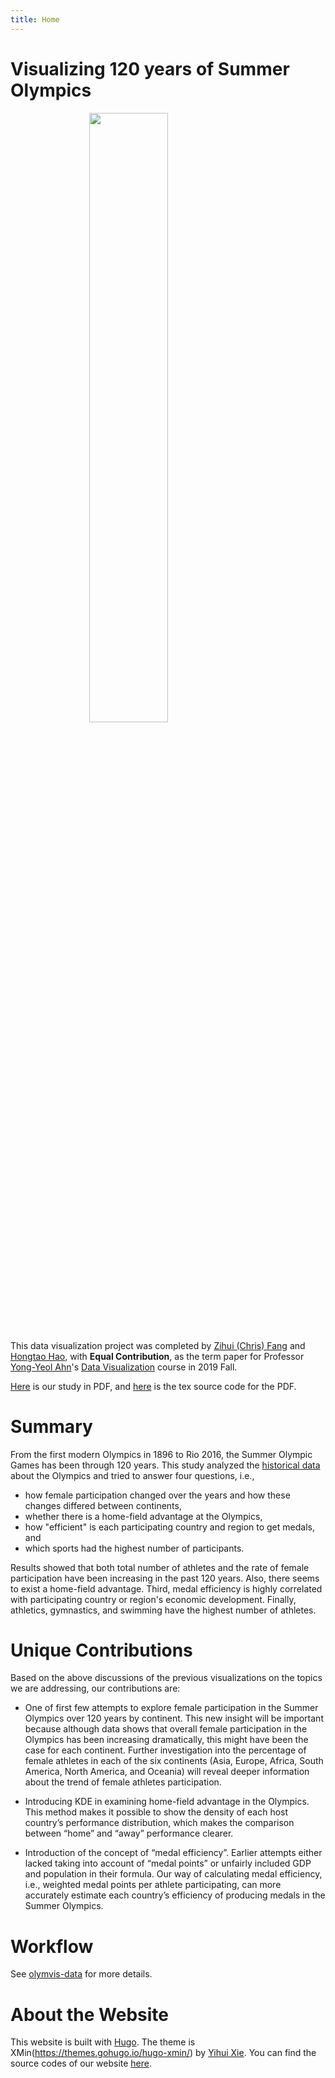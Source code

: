 ```yaml
---
title: Home
---
```


# Visualizing 120 years of Summer Olympics

<img src="https://upload.wikimedia.org/wikipedia/commons/thumb/f/fb/Olympics.svg/1200px-Olympics.svg.png" width="200" style="display: block;
  margin-left: auto;
  margin-right: auto;
  width: 50%;">

This data visualization project was completed by [Zihui (Chris) Fang](https://github.com/zihfang/) and [Hongtao Hao](https://hongtaoh.com/), with **Equal Contribution**, as the term paper for Professor [Yong-Yeol Ahn](http://yongyeol.com/)'s [Data Visualization](https://yyahn.com/dviz-course/) course in 2019 Fall. 

[Here](https://github.com/hongtaoh/olymvis/blob/master/static/tex-pdf/fang_hao_olymvis.pdf) is our study in PDF, and [here](https://github.com/hongtaoh/olymvis/blob/master/static/tex-pdf/fang_hao_olymvis.tex) is the tex source code for the PDF. 

# Summary

From the first modern Olympics in 1896 to Rio 2016, the Summer Olympic Games has been through 120 years. This study analyzed the [historical data](https://github.com/rgriff23/Olympic_history) about the Olympics and tried to answer four questions, i.e., 

- how female participation changed over the years and how these changes differed between continents,
- whether there is a home-field advantage at the Olympics,
- how "efficient" is each participating country and region to get medals, and 
- which sports had the highest number of participants. 

Results showed that both total number of athletes and the rate of female participation have been increasing in the past 120 years. Also, there seems to exist a home-field advantage. Third, medal efficiency is highly correlated with participating country or region's economic development. Finally, athletics, gymnastics, and swimming have the highest number of athletes.

# Unique Contributions
Based on the above discussions of the previous visualizations on the topics we are addressing, our contributions are:

- One of first few attempts to explore female participation in the Summer Olympics over 120 years by continent. This new insight will be important because although data shows that overall female participation in the Olympics has been increasing dramatically, this might have been the case for each continent. Further investigation into the percentage of female athletes in each of the six continents (Asia, Europe, Africa, South America, North America, and Oceania) will reveal deeper information about the trend of female athletes participation. 
    
- Introducing KDE in examining home-field advantage in the Olympics. This method makes it possible to show the density of each host country’s performance distribution, which makes the comparison between “home” and “away” performance clearer. 
    
- Introduction of the concept of “medal efficiency”. Earlier attempts either lacked taking into account of “medal points” or unfairly included GDP and population in their formula. Our way of calculating medal efficiency, i.e., weighted medal points per athlete participating, can more accurately estimate each country’s efficiency of producing medals in the Summer Olympics. 

# Workflow

See [olymvis-data](https://github.com/hongtaoh/olymvis-data) for more details.

# About the Website
This website is built with [Hugo](https://gohugo.io/). The theme is XMin(https://themes.gohugo.io/hugo-xmin/) by [Yihui Xie](https://yihui.org/). You can find the source codes of our website [here](https://github.com/hongtaoh/olymvis).